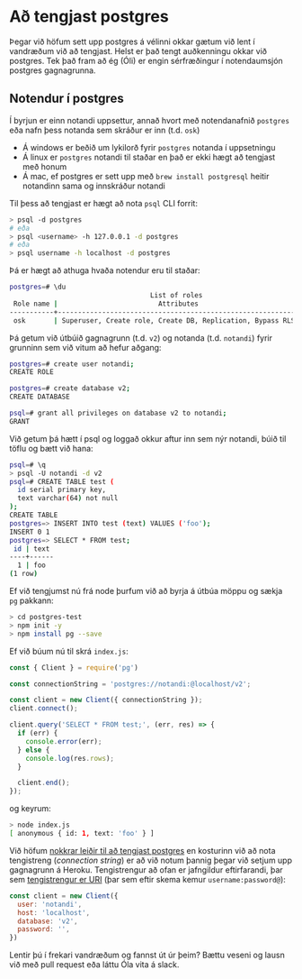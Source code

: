 # Að tengjast postgres

Þegar við höfum sett upp postgres á vélinni okkar gætum við lent í vandræðum við að tengjast. Helst er það tengt auðkenningu okkar við postgres. Tek það fram að ég (Óli) er engin sérfræðingur í notendaumsjón postgres gagnagrunna.

## Notendur í postgres

Í byrjun er einn notandi uppsettur, annað hvort með notendanafnið `postgres` eða nafn þess notanda sem skráður er inn (t.d. `osk`)

* Á windows er beðið um lykilorð fyrir `postgres` notanda í uppsetningu
* Á linux er `postgres` notandi til staðar en það er ekki hægt að tengjast með honum
* Á mac, ef postgres er sett upp með `brew install postgresql` heitir notandinn sama og innskráður notandi

Til þess að tengjast er hægt að nota `psql` CLI forrit:

```bash
> psql -d postgres
# eða
> psql <username> -h 127.0.0.1 -d postgres
# eða
> psql username -h localhost -d postgres
```

Þá er hægt að athuga hvaða notendur eru til staðar:

```bash
postgres=# \du
                                   List of roles
 Role name |                         Attributes                         | Member of
-----------+------------------------------------------------------------+-----------
 osk       | Superuser, Create role, Create DB, Replication, Bypass RLS | {}
 ```

Þá getum við útbúið gagnagrunn (t.d. `v2`) og notanda (t.d. `notandi`) fyrir grunninn sem við vitum að hefur aðgang:

 ```bash
postgres=# create user notandi;
CREATE ROLE

postgres=# create database v2;
CREATE DATABASE

psql=# grant all privileges on database v2 to notandi;
GRANT
```

Við getum þá hætt í psql og loggað okkur aftur inn sem nýr notandi, búið til töflu og bætt við hana:

```bash
psql=# \q
> psql -U notandi -d v2
psql=# CREATE TABLE test (
  id serial primary key,
  text varchar(64) not null
);
CREATE TABLE
postgres=> INSERT INTO test (text) VALUES ('foo');
INSERT 0 1
postgres=> SELECT * FROM test;
 id | text
----+------
  1 | foo
(1 row)
```

Ef við tengjumst nú frá node þurfum við að byrja á útbúa möppu og sækja `pg` pakkann:

```bash
> cd postgres-test
> npm init -y
> npm install pg --save
```

Ef við búum nú til skrá `index.js`:

```javascript
const { Client } = require('pg')

const connectionString = 'postgres://notandi:@localhost/v2';

const client = new Client({ connectionString });
client.connect();

client.query('SELECT * FROM test;', (err, res) => {
  if (err) {
    console.error(err);
  } else {
    console.log(res.rows);
  }

  client.end();
});
```

og keyrum:

```bash
> node index.js
[ anonymous { id: 1, text: 'foo' } ]
```

Við höfum [nokkrar leiðir til að tengjast postgres](fyrirlestrar/03/03.2.postgres.md#tengjast-gagnagrunni) en kosturinn við að nota tengistreng (_connection string_) er að við notum þannig þegar við setjum upp gagnagrunn á Heroku. Tengistrengur að ofan er jafngildur eftirfarandi, þar sem [tengistrengur er URI](fyrirlestrar/03/03.1.http.form.md#url) (þar sem eftir skema kemur `username:password@`):

```javascript
const client = new Client({
  user: 'notandi',
  host: 'localhost',
  database: 'v2',
  password: '',
})
```

Lentir þú í frekari vandræðum og fannst út úr þeim? Bættu veseni og lausn við með pull request eða láttu Óla vita á slack.
